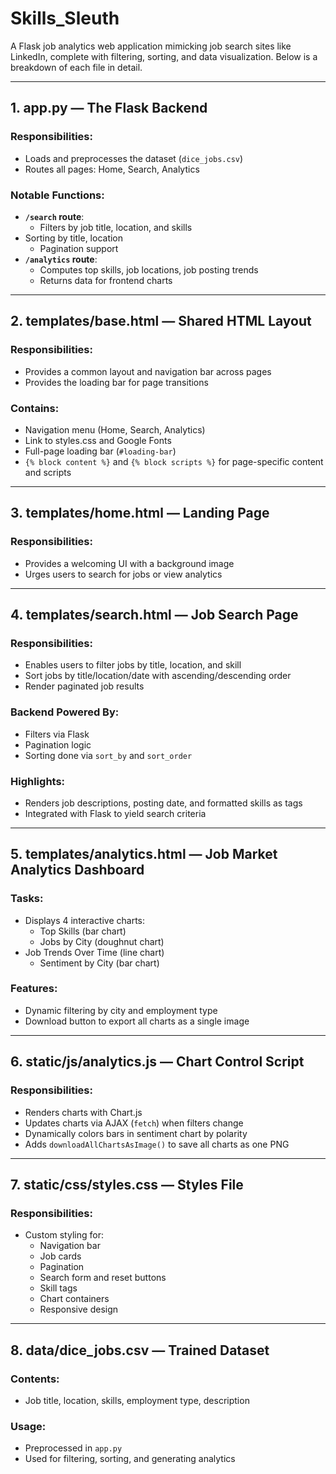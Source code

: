 # Skills_Sleuth

A Flask job analytics web application mimicking job search sites like LinkedIn, complete with filtering, sorting, and data visualization. Below is a breakdown of each file in detail.

---

## 1. **app.py** — The Flask Backend

### Responsibilities:
- Loads and preprocesses the dataset (`dice_jobs.csv`)
- Routes all pages: Home, Search, Analytics

### Notable Functions:
- **`/search` route**:
  - Filters by job title, location, and skills
- Sorting by title, location
  - Pagination support
- **`/analytics` route**:
  - Computes top skills, job locations, job posting trends
  - Returns data for frontend charts

---
## 2. **templates/base.html** — Shared HTML Layout

### Responsibilities:
- Provides a common layout and navigation bar across pages
- Provides the loading bar for page transitions

### Contains:
- Navigation menu (Home, Search, Analytics)
- Link to styles.css and Google Fonts
- Full-page loading bar (`#loading-bar`)
- `{% block content %}` and `{% block scripts %}` for page-specific content and scripts

---
## 3. **templates/home.html** — Landing Page

### Responsibilities:
- Provides a welcoming UI with a background image
- Urges users to search for jobs or view analytics

---
## 4. **templates/search.html** — Job Search Page

### Responsibilities:
- Enables users to filter jobs by title, location, and skill
- Sort jobs by title/location/date with ascending/descending order
- Render paginated job results

### Backend Powered By:
- Filters via Flask
- Pagination logic
- Sorting done via `sort_by` and `sort_order`

### Highlights:
- Renders job descriptions, posting date, and formatted skills as tags
- Integrated with Flask to yield search criteria

---

## 5. **templates/analytics.html** — Job Market Analytics Dashboard

### Tasks:
- Displays 4 interactive charts:
  - Top Skills (bar chart)
  - Jobs by City (doughnut chart)
- Job Trends Over Time (line chart)
  - Sentiment by City (bar chart)

### Features:
- Dynamic filtering by city and employment type
- Download button to export all charts as a single image

---
## 6. **static/js/analytics.js** — Chart Control Script

### Responsibilities:
- Renders charts with Chart.js
- Updates charts via AJAX (`fetch`) when filters change
- Dynamically colors bars in sentiment chart by polarity
- Adds `downloadAllChartsAsImage()` to save all charts as one PNG

---
## 7. **static/css/styles.css** — Styles File

### Responsibilities:
- Custom styling for:
  - Navigation bar
  - Job cards
  - Pagination
  - Search form and reset buttons
  - Skill tags
  - Chart containers
  - Responsive design

---
## 8. **data/dice_jobs.csv** — Trained Dataset

### Contents:
- Job title, location, skills, employment type, description

### Usage:
- Preprocessed in `app.py`
- Used for filtering, sorting, and generating analytics

